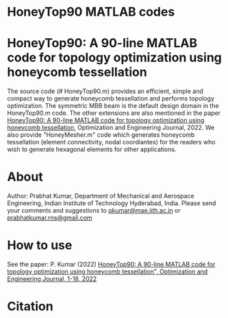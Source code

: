 # HoneyTop90 MATLAB codes
# HoneyTop90: A 90-line MATLAB code for topology optimization using honeycomb tessellation
The source code (# HoneyTop90.m) provides an efficient, simple and compact way to generate honeycomb tessellation and performs topology optimization. The symmetric MBB beam is the default design domain in the HoneyTop90.m code. The other extensions are also mentioned in the paper [HoneyTop90: A 90-line MATLAB code for topology optimization using honeycomb tessellation](https://link.springer.com/article/10.1007/s11081-022-09715-6), Optimization and Engineering Journal, 2022. We also provide "HoneyMesher.m" code which generates honeycomb tessellation (element connectivity, nodal coordiantes) for the readers who wish to generate hexagonal elements for other applications.
# About
Author: Prabhat Kumar, Department of Mechanical and Aerospace Engineering, Indian Institute of Technology Hyderabad, India. Please send your comments and suggestions to  pkumar@mae.iith.ac.in or prabhatkumar.rns@gmail.com
# How to use
See the paper: P. Kumar (2022) [HoneyTop90: A 90-line MATLAB code for topology optimization using honeycomb tessellation", Optimization and Engineering Journal, 1-18, 2022](https://link.springer.com/article/10.1007/s11081-022-09715-6) 
# Citation
